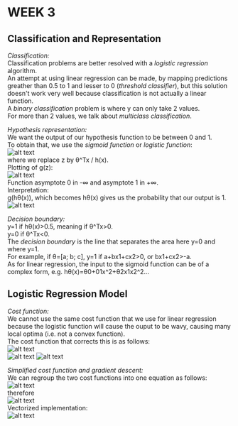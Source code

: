 # **WEEK 3**

## **Classification and Representation**  

*Classification:*  
  Classification problems are better resolved with a *logistic regression* algorithm.  
  An attempt at using linear regression can be made, by mapping predictions greather than 0.5 to 1 and lesser to 0 (*threshold classifier*), but this solution doesn't work very well because classification is not actually a linear function.  
  A *binary classification* problem is where y can only take 2 values.  
  For more than 2 values, we talk about *multiclass classification*.  
  
*Hypothesis representation:*  
  We want the output of our hypothesis function to be between 0 and 1.  
  To obtain that, we use the *sigmoid function* or *logistic function*:  
  ![alt text](https://i.imgur.com/632nilD.jpg)  
  where we replace z by θ^Tx / h(x).  
  Plotting of g(z):  
  ![alt text](https://i.imgur.com/vDgnDsj.jpg)  
  Function asymptote 0 in -∞ and asymptote 1 in +∞.  
  Interpretation:  
  g(hθ(x)), which becomes hθ(x) gives us the probability that our output is 1.  
  ![alt text](https://i.imgur.com/ipMfo87.jpg)  
  
*Decision boundary:*  
  y=1 if hθ(x)>0.5, meaning if θ^Tx>0.  
  y=0 if θ^Tx<0.  
  The *decision boundary* is the line that separates the area here y=0 and where y=1.  
  For example, if θ=[a; b; c], y=1 if a+bx1+cx2>0, or bx1+cx2>-a.  
  As for linear regression, the input to the sigmoid function can be of a complex form, e.g. hθ(x)=θ0+01x^2+θ2x1x2^2...
  
## **Logistic Regression Model**

*Cost function:*  
  We cannot use the same cost function that we use for linear regression because the logistic function will cause the ouput to be wavy, causing many local optima (i.e. not a convex function).  
  The cost function that corrects this is as follows:  
  ![alt text](https://i.imgur.com/ll99evX.png)  
  ![alt text](https://i.imgur.com/Xuhwp2G.jpg) ![alt text](https://i.imgur.com/9fDbNPA.jpg)  
  
*Simplified cost function and gradient descent:*  
  We can regroup the two cost functions into one equation as follows:  
  ![alt text](https://i.imgur.com/wDYRpt1.png)  
  therefore  
  ![alt text](https://i.imgur.com/IUGfeEc.png)  
  Vectorized implementation:  
  ![alt text](https://i.imgur.com/ZZifZh2.png)  
  
